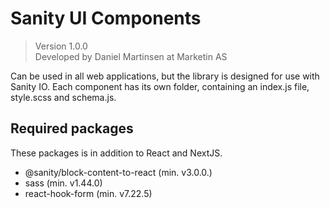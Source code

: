 # Sanity UI Components

> Version 1.0.0 <br />
> Developed by Daniel Martinsen at Marketin AS

Can be used in all web applications, but the library is designed for use with Sanity IO. Each component has its own folder, containing an index.js file, style.scss and schema.js.

## Required packages

These packages is in addition to React and NextJS.

- @sanity/block-content-to-react (min. v3.0.0.)
- sass (min. v1.44.0)
- react-hook-form (min. v7.22.5)
